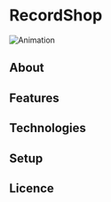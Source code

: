 # RecordShop
![Animation](https://github.com/user-attachments/assets/16109bfc-107e-44a9-9e10-883b6d78a756)

## About

## Features

## Technologies

## Setup

## Licence
